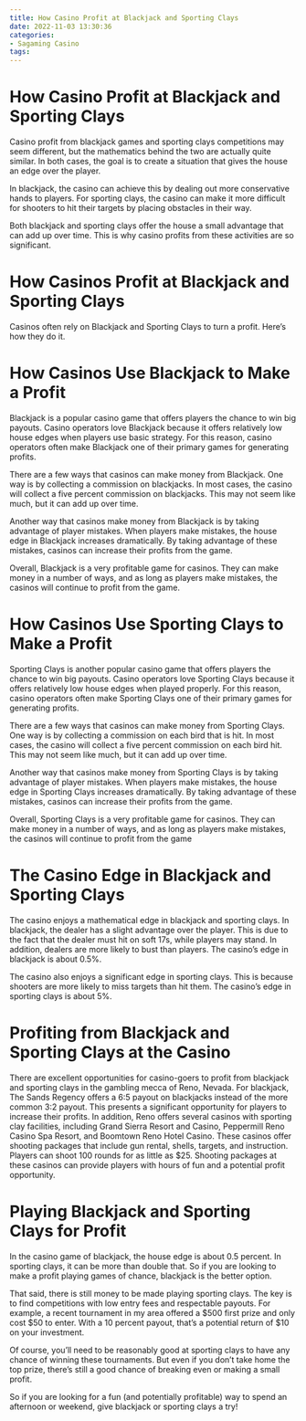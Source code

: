 ```yaml
---
title: How Casino Profit at Blackjack and Sporting Clays
date: 2022-11-03 13:30:36
categories:
- Sagaming Casino
tags:
---
```



#  How Casino Profit at Blackjack and Sporting Clays

Casino profit from blackjack games and sporting clays competitions may seem different, but the mathematics behind the two are actually quite similar. In both cases, the goal is to create a situation that gives the house an edge over the player.

In blackjack, the casino can achieve this by dealing out more conservative hands to players. For sporting clays, the casino can make it more difficult for shooters to hit their targets by placing obstacles in their way.

Both blackjack and sporting clays offer the house a small advantage that can add up over time. This is why casino profits from these activities are so significant.

#  How Casinos Profit at Blackjack and Sporting Clays

Casinos often rely on Blackjack and Sporting Clays to turn a profit. Here’s how they do it.

# How Casinos Use Blackjack to Make a Profit
Blackjack is a popular casino game that offers players the chance to win big payouts. Casino operators love Blackjack because it offers relatively low house edges when players use basic strategy. For this reason, casino operators often make Blackjack one of their primary games for generating profits.

There are a few ways that casinos can make money from Blackjack. One way is by collecting a commission on blackjacks. In most cases, the casino will collect a five percent commission on blackjacks. This may not seem like much, but it can add up over time.

Another way that casinos make money from Blackjack is by taking advantage of player mistakes. When players make mistakes, the house edge in Blackjack increases dramatically. By taking advantage of these mistakes, casinos can increase their profits from the game.

Overall, Blackjack is a very profitable game for casinos. They can make money in a number of ways, and as long as players make mistakes, the casinos will continue to profit from the game.

# How Casinos Use Sporting Clays to Make a Profit
Sporting Clays is another popular casino game that offers players the chance to win big payouts. Casino operators love Sporting Clays because it offers relatively low house edges when played properly. For this reason, casino operators often make Sporting Clays one of their primary games for generating profits.

There are a few ways that casinos can make money from Sporting Clays. One way is by collecting a commission on each bird that is hit. In most cases, the casino will collect a five percent commission on each bird hit. This may not seem like much, but it can add up over time.

Another way that casinos make money from Sporting Clays is by taking advantage of player mistakes. When players make mistakes, the house edge in Sporting Clays increases dramatically. By taking advantage of these mistakes, casinos can increase their profits from the game.

Overall, Sporting Clays is a very profitable game for casinos. They can make money in a number of ways, and as long as players make mistakes, the casinos will continue to profit from the game

#  The Casino Edge in Blackjack and Sporting Clays

The casino enjoys a mathematical edge in blackjack and sporting clays. In blackjack, the dealer has a slight advantage over the player. This is due to the fact that the dealer must hit on soft 17s, while players may stand. In addition, dealers are more likely to bust than players. The casino’s edge in blackjack is about 0.5%.

The casino also enjoys a significant edge in sporting clays. This is because shooters are more likely to miss targets than hit them. The casino’s edge in sporting clays is about 5%.

#  Profiting from Blackjack and Sporting Clays at the Casino

There are excellent opportunities for casino-goers to profit from blackjack and sporting clays in the gambling mecca of Reno, Nevada. For blackjack, The Sands Regency offers a 6:5 payout on blackjacks instead of the more common 3:2 payout. This presents a significant opportunity for players to increase their profits. In addition, Reno offers several casinos with sporting clay facilities, including Grand Sierra Resort and Casino, Peppermill Reno Casino Spa Resort, and Boomtown Reno Hotel Casino. These casinos offer shooting packages that include gun rental, shells, targets, and instruction. Players can shoot 100 rounds for as little as $25. Shooting packages at these casinos can provide players with hours of fun and a potential profit opportunity.

#  Playing Blackjack and Sporting Clays for Profit

In the casino game of blackjack, the house edge is about 0.5 percent. In sporting clays, it can be more than double that. So if you are looking to make a profit playing games of chance, blackjack is the better option.

That said, there is still money to be made playing sporting clays. The key is to find competitions with low entry fees and respectable payouts. For example, a recent tournament in my area offered a $500 first prize and only cost $50 to enter. With a 10 percent payout, that’s a potential return of $10 on your investment.

Of course, you’ll need to be reasonably good at sporting clays to have any chance of winning these tournaments. But even if you don’t take home the top prize, there’s still a good chance of breaking even or making a small profit.

So if you are looking for a fun (and potentially profitable) way to spend an afternoon or weekend, give blackjack or sporting clays a try!